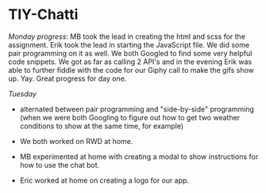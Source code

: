 # TIY-Chatti

_Monday progress_: MB took the lead in creating the html and scss for the assignment.  Erik took the lead in starting the JavaScript file.  We did some pair programming on it as well. We both Googled to find some very helpful code snippets.  We got as far as calling 2 API's and in the evening Erik was able to further fiddle with the code for our Giphy call to make the gifs show up.  Yay.  Great progress for day one.

_Tuesday_

* alternated between pair programming and "side-by-side" programming (when we were both Googling to figure out how to get two weather conditions to show at the same time, for example)  

* We both worked on RWD at home.  

* MB experimented at home with creating a modal to show instructions for how to use the chat bot.  

* Eric worked at home on creating a logo for our app.
